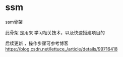 # ssm
ssm骨架

此骨架 是用来 学习相关技术，以及快速搭建项目的
 
后续更新 ，操作步骤可参考博客
https://blog.csdn.net/lettuce_/article/details/99716418
